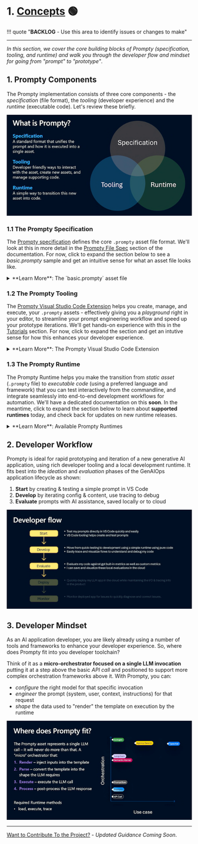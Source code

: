 # 1. [Concepts](https://www.prompty.ai/docs/getting-started/concepts) 🟢

!!! quote "**BACKLOG** - Use this area to identify issues or changes to make"

---

_In this section, we cover the core building blocks of Prompty (specification, tooling, and runtime) and walk you through the developer flow and mindset for going from "prompt" to "prototype"_.



## 1. Prompty Components

The Prompty implementation consists of three core components - the _specification_ (file format), the _tooling_ (developer experience) and the _runtime_ (executable code). Let's review these briefly.

![What is Prompty?](./../assets/img/01-what-is-prompty.png)


### 1.1 The Prompty Specification

The [Prompty specification](https://github.com/microsoft/prompty/blob/main/Prompty.yaml) defines the core `.prompty` asset file format. We'll look at this in more detail in the [Prompty File Spec](/docs/prompty-file-spec) section of the documentation. For now, click to expand the section below to see a _basic.prompty_ sample and get an intuitive sense for what an asset file looks like.

<details>
<summary> **Learn More**: The `basic.prompty` asset file </summary>

  ```markdown
  ---
  name: Basic Prompt
  description: A basic prompt that uses the GPT-3 chat API to answer questions
  authors:
    - sethjuarez
    - jietong
  model:
    api: chat
    configuration:
      api_version: 2023-12-01-preview
      azure_endpoint: ${env:AZURE_OPENAI_ENDPOINT}
      azure_deployment: ${env:AZURE_OPENAI_DEPLOYMENT:gpt-35-turbo}
  sample:
    firstName: Jane
    lastName: Doe
    question: What is the meaning of life?
  ---
  system:
  You are an AI assistant who helps people find information.
  As the assistant, you answer questions briefly, succinctly, 
  and in a personable manner using markdown and even add some personal flair with appropriate emojis.

  # Customer
  You are helping {{firstName}} {{lastName}} to find answers to their questions.
  Use their name to address them in your responses.

  user:
  {{question}}
  ```

</details>

### 1.2 The Prompty Tooling

The [Prompty Visual Studio Code Extension](https://marketplace.visualstudio.com/items?itemName=ms-toolsai.prompty) helps you create, manage, and execute, your `.prompty` assets - effectively giving you a _playground_ right in your editor, to streamline your prompt engineering workflow and speed up your prototype iterations. We'll get hands-on experience with this in the [Tutorials](/docs/tutorials) section. For now, click to expand the section and get an intutive sense for how this enhances your developer experience.

<details>
<summary> **Learn More**: The Prompty Visual Studio Code Extension </summary>

- [Install the extension](https://marketplace.visualstudio.com/items?itemName=ms-toolsai.prompty) in your Visual Studio Code environment to get the following features out-of-the-box:
- Create a default `basic.prompty` starter asset - then configure models and customize content.
- Create the "pre-configured" starter assets for [GitHub Marketplace Models](https://github.com/marketplace/models) in _serverless_ mode.
- Create "starter code" from the asset for popular frameworks (e.g., LangChain)
- Use the _prompty_ commandline tool to execute a `.prompty` asset and "chat" with your model.
- Use _settings_ to create _named_ model configurations for reuse
- Use toolbar icon to view and switch quickly between named configurations
- View the "runs" history, and drill down into a run with a built-in trace viewer.

</details>

### 1.3 The Prompty Runtime

The Prompty Runtime helps you make the transition from _static asset_ (`.prompty` file) to _executable code_ (using a preferred language and framework) that you can test interactively from the commandline, and integrate seamlessly into end-to-end development workflows for automation. We'll have a dedicated documentation on this **soon**. In the meantime, click to expand the section below to learn about **supported runtimes** today, and check back for updates on new runtime releases.

<details>
<summary> **Learn More**: Available Prompty Runtimes </summary>

Core runtimes provide the base package needed to run the Prompty asset with code. Prompty currently has two core runtimes, with more support coming.
* [Prompty Core (python)](https://pypi.org/project/prompty/) → Available _in preview_. 
* Prompty Core (csharp) → In _active development_.

Enhanced runtimes add support for orchestration frameworks, enabling complex workflows with Prompty assets:
* [Prompt flow](https://microsoft.github.io/promptflow/) → Python core
* [LangChain (python)](https://pypi.org/project/langchain-prompty/) → Python core (_experimental_) 
* [Semantic Kernel](https://learn.microsoft.com/semantic-kernel/) → C# core

</details>


## 2. Developer Workflow

Prompty is ideal for rapid prototyping and iteration of a new generative AI application, using rich developer tooling and a local development runtime. It fits best into the _ideation_ and _evaluation_ phases of the GenAIOps application lifecycle as shown:

1. **Start** by creating & testing a simple prompt in VS Code
2. **Develop** by iterating config & content, use tracing to debug
3. **Evaluate** prompts with AI assistance, saved locally or to cloud

![How do we use prompty?](./../assets/img/02-build-with-prompty.png)


## 3. Developer Mindset

As an AI application developer, you are likely already using a number of tools and frameworks to enhance your developer experience. So, where does Prompty fit into you developer toolchain? 

Think of it as a **micro-orchestrator focused on a single LLM invocation** putting it at a step above the basic _API call_ and positioned to support more complex orchestration frameworks above it. With Prompty, you can:
 - _configure_ the right model for that specific invocation
 - _engineer_ the prompt (system, user, context, instructions) for that request
 - _shape_ the data used to "render" the template on execution by the runtime

![Where does this fit?](./../assets/img/03-micro-orchestrator-mindset.png)

---
[Want to Contribute To the Project?](/docs/contributing/) - _Updated Guidance Coming Soon_.
